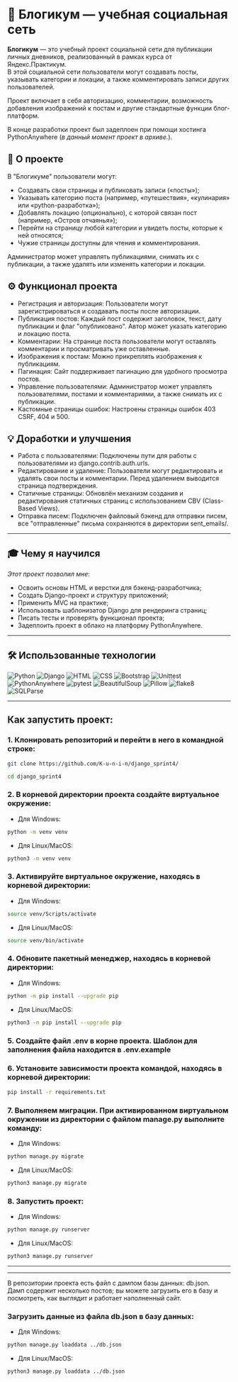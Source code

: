 # 📘 Блогикум — учебная социальная сеть

**Блогикум** — это учебный проект социальной сети для публикации личных дневников, реализованный в рамках курса от Яндекс.Практикум.  
В этой социальной сети пользователи могут создавать посты, указывать категории и локации, а также комментировать записи других пользователей.

Проект включает в себя авторизацию, комментарии, возможность добавления изображений к постам и другие стандартные функции блог-платформ.

В конце разработки проект был задеплоен при помощи хостинга PythonAnywhere (*в данный момент проект в архиве.*).


## 📌 О проекте

В "Блогикуме" пользователи могут:

- Создавать свои страницы и публиковать записи («посты»);
- Указывать категорию поста (например, «путешествия», «кулинария» или «python-разработка»);
- Добавлять локацию (опционально), с которой связан пост (например, «Остров отчаянья»);
- Перейти на страницу любой категории и увидеть посты, которые к ней относятся;
- Чужие страницы доступны для чтения и комментирования.

Администратор может управлять публикациями, снимать их с публикации, а также удалять или изменять категории и локации.

## ⚙️ Функционал проекта

- Регистрация и авторизация: Пользователи могут зарегистрироваться и создавать посты после авторизации.
- Публикация постов: Каждый пост содержит заголовок, текст, дату публикации и флаг "опубликовано". Автор может указать категорию и локацию поста.
- Комментарии: На странице поста пользователи могут оставлять комментарии и просматривать уже оставленные.
- Изображения к постам: Можно прикреплять изображения к публикациям.
- Пагинация: Сайт поддерживает пагинацию для удобного просмотра постов.
- Управление пользователями: Администратор может управлять пользователями, постами и комментариями, а также снимать их с публикации.
- Кастомные страницы ошибок: Настроены страницы ошибок 403 CSRF, 404 и 500.

## 💡 Доработки и улучшения

- Работа с пользователями: Подключены пути для работы с пользователями из django.contrib.auth.urls.
- Редактирование и удаление: Пользователи могут редактировать и удалять свои посты и комментарии. Перед удалением выводится страница подтверждения.
- Статичные страницы: Обновлён механизм создания и редактирования статичных страниц с использованием CBV (Class-Based Views).
- Отправка писем: Подключен файловый бэкенд для отправки писем, все "отправленные" письма сохраняются в директории sent_emails/.

---

## 🎓 Чему я научился

*Этот проект позволил мне*:

- Освоить основы HTML и верстки для бэкенд-разработчика;
- Создать Django-проект и структуру приложений;
- Применить MVC на практике;
- Использовать шаблонизатор Django для рендеринга страниц;
- Писать тесты и проверять функционал проекта;
- Задеплоить проект в облако на платформу PythonAnywhere.

---


## 🛠 Использованные технологии

![Python](https://img.shields.io/badge/Python-3.9.13-blue)
![Django](https://img.shields.io/badge/Django-3.2.16-green)
![HTML](https://img.shields.io/badge/HTML-5-orange)
![CSS](https://img.shields.io/badge/CSS-3-blue)
![Bootstrap](https://img.shields.io/badge/Bootstrap-4-purple)
![Unittest](https://img.shields.io/badge/Unittest-tested-brightgreen)
![PythonAnywhere](https://img.shields.io/badge/Deployed-PythonAnywhere-red)
![pytest](https://img.shields.io/badge/pytest-7.1.3-yellow)
![BeautifulSoup](https://img.shields.io/badge/BeautifulSoup-4.11.2-lightgreen)
![Pillow](https://img.shields.io/badge/Pillow-9.3.0-pink)
![flake8](https://img.shields.io/badge/flake8-5.0.4-orange)
![SQLParse](https://img.shields.io/badge/sqlparse-0.4.3-lightblue)



---


## Как запустить проект:

### 1. Клонировать репозиторий и перейти в него в командной строке:
```sh
git clone https://github.com/K-u-n-i-n/django_sprint4/
```
```sh
cd django_sprint4
```

### 2. В корневой директории проекта создайте виртуальное окружение:

- Для Windows:
```sh
python -m venv venv
```
- Для Linux/MacOS:
```sh
python3 -m venv venv
```

### 3. Активируйте виртуальное окружение, находясь в корневой директории:
- Для Windows:
```sh
source venv/Scripts/activate
```
- Для Linux/MacOS:
```sh
source venv/bin/activate
```

### 4. Обновите пакетный менеджер, находясь в корневой директории:
- Для Windows:
```sh
python -m pip install --upgrade pip
```
- Для Linux/MacOS:
```sh
python3 -m pip install --upgrade pip
```

### 5. Создайте файл .env в корне проекта. Шаблон для заполнения файла находится в .env.example


### 6. Установите зависимости проекта командой, находясь в корневой директории:
```sh
pip install -r requirements.txt
```

### 7. Выполняем миграции. При активированном виртуальном окружении из директории с файлом manage.py выполните команду:
- Для Windows:
```sh
python manage.py migrate
```
- Для Linux/MacOS:
```sh
python3 manage.py migrate
```

### 8. Запустить проект:
- Для Windows:
```sh
python manage.py runserver
```
- Для Linux/MacOS:
```sh
python3 manage.py runserver
```

---
---

В репозитории проекта есть файл с дампом базы данных: db.json.  
Дамп содержит несколько постов; вы можете загрузить его в базу и посмотреть, как выглядит и работает наполненный сайт. 

### Загрузить данные из файла db.json в базу данных:

- Для Windows:
```sh
python manage.py loaddata ../db.json
```
- Для Linux/MacOS:
```sh
python3 manage.py loaddata ../db.json
```
